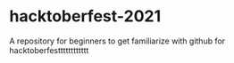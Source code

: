 # hacktoberfest-2021

A repository for beginners to get familiarize with github for hacktoberfestttttttttttt
